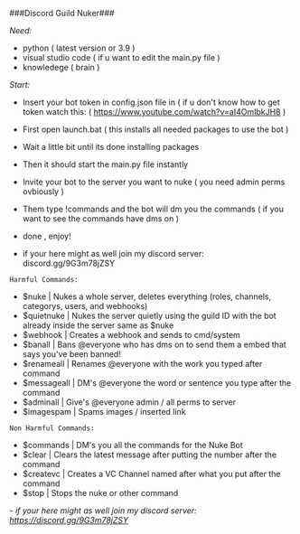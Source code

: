 ###Discord Guild Nuker###

*Need:*
- python ( latest version or 3.9 )
- visual studio code ( if u want to edit the main.py file )
- knowledege ( brain )

*Start:*
- Insert your bot token in config.json file in ( if u don't  know how to get token watch this: ( https://www.youtube.com/watch?v=aI4OmIbkJH8 )
- First open launch.bat ( this installs all needed packages to use the bot )
- Wait a little bit until its done installing packages
- Then it should start the main.py file instantly 
- Invite your bot to the server you want to nuke ( you need admin perms ovbiously )
- Them type !commands and the bot will dm you the commands ( if you want to see the commands have dms on )
- done , enjoy!

- if your here might as well join my discord server:  discord.gg/9G3m78jZSY

`Harmful Commands:`
- $nuke |  Nukes a whole server, deletes everything (roles, channels, categorys, users, and webhooks)
- $quietnuke | Nukes the server quietly using the guild ID with the bot already inside the server same as $nuke
- $webhook | Creates a webhook and sends to cmd/system 
- $banall | Bans @everyone who has dms on to send them a embed that says you've been banned!
- $renameall | Renames @everyone with the work you typed after command
- $messageall | DM's @everyone the word or sentence you type after the command
- $adminall | Give's @everyone admin / all perms to server
- $imagespam | Spams images / inserted link 

`Non Harmful Commands:`
- $commands | DM's you all the commands for the Nuke Bot 
- $clear | Clears the latest message after putting the number after the command
- $createvc | Creates a VC Channel named after what you put after the command
- $stop | Stops the nuke or other command

*- if your here might as well join my discord server: https://discord.gg/9G3m78jZSY*
